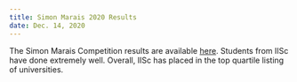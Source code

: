 ```yaml
---
title: Simon Marais 2020 Results
date: Dec. 14, 2020
---
```


The Simon Marais Competition results are available [here](https://www.simonmarais.org/20202.html). Students from IISc have done extremely well. Overall, IISc has placed in the top quartile listing of universities. 
